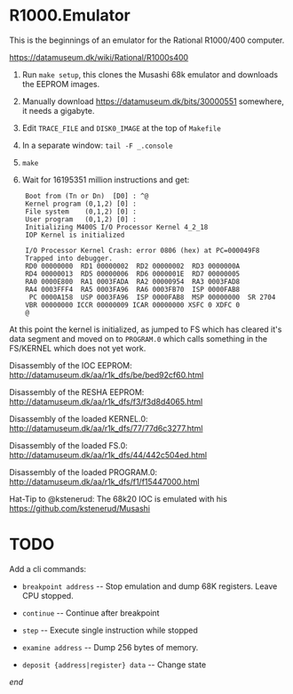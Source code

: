 # R1000.Emulator

This is the beginnings of an emulator for the Rational R1000/400 computer.

https://datamuseum.dk/wiki/Rational/R1000s400

1. Run `make setup`, this clones the Musashi 68k emulator and downloads the EEPROM images.

2. Manually download https://datamuseum.dk/bits/30000551 somewhere, it needs a gigabyte.

3. Edit `TRACE_FILE` and `DISK0_IMAGE` at the top of `Makefile`

4. In a separate window: `tail -F _.console`

5. `make`

6. Wait for 16195351 million instructions and get:

```
	Boot from (Tn or Dn)  [D0] : ^@
	Kernel program (0,1,2) [0] : 
	File system    (0,1,2) [0] : 
	User program   (0,1,2) [0] : 
	Initializing M400S I/O Processor Kernel 4_2_18
	IOP Kernel is initialized
	
	I/O Processor Kernel Crash: error 0806 (hex) at PC=000049F8
	Trapped into debugger.
	RD0 00000000  RD1 00000002  RD2 00000002  RD3 0000000A 
	RD4 00000013  RD5 00000006  RD6 0000001E  RD7 00000005 
	RA0 0000E800  RA1 0003FADA  RA2 00000954  RA3 0003FAD8 
	RA4 0003FFF4  RA5 0003FA96  RA6 0003FB70  ISP 0000FAB8 
	 PC 0000A158  USP 0003FA96  ISP 0000FAB8  MSP 00000000  SR 2704 
	VBR 00000000 ICCR 00000009 ICAR 00000000 XSFC 0 XDFC 0 
	@
```

At this point the kernel is initialized, as jumped to FS which has cleared it's
data segment and moved on to `PROGRAM.0` which calls something in the FS/KERNEL
which does not yet work.

Disassembly of the IOC EEPROM: http://datamuseum.dk/aa/r1k_dfs/be/bed92cf60.html

Disassembly of the RESHA EEPROM: http://datamuseum.dk/aa/r1k_dfs/f3/f3d8d4065.html

Disassembly of the loaded KERNEL.0: http://datamuseum.dk/aa/r1k_dfs/77/77d6c3277.html

Disassembly of the loaded FS.0: http://datamuseum.dk/aa/r1k_dfs/44/442c504ed.html

Disassembly of the loaded PROGRAM.0: http://datamuseum.dk/aa/r1k_dfs/f1/f15447000.html

Hat-Tip to @kstenerud: The 68k20 IOC is emulated with his https://github.com/kstenerud/Musashi

# TODO

Add a cli commands:

* `breakpoint address` -- Stop emulation and dump 68K registers.  Leave CPU stopped.

* `continue` -- Continue after breakpoint

* `step` -- Execute single instruction while stopped

* `examine address` -- Dump 256 bytes of memory.

* `deposit {address|register} data` -- Change state	

*end*
